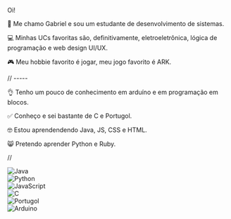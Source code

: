 Oi!

👀 Me chamo Gabriel e sou um estudante de desenvolvimento de sistemas.

💻 Minhas UCs favoritas são, definitivamente, eletroeletrônica, lógica de programação e web design UI/UX.

🎮 Meu hobbie favorito é jogar, meu jogo favorito é ARK.

// -----

👌 Tenho um pouco de conhecimento em arduíno e em programação em blocos.

✅ Conheço e sei bastante de C e Portugol.

🤓 Estou aprendendendo Java, JS, CSS e HTML.

😸 Pretendo aprender Python e Ruby.

//

![Java](https://img.shields.io/badge/Java-blue?style=flat&logo=java&logoColor=white)  
![Python](https://img.shields.io/badge/Python-blue?style=flat&logo=python&logoColor=white)  
![JavaScript](https://img.shields.io/badge/JavaScript-blue?style=flat&logo=javascript&logoColor=white)  
![C](https://img.shields.io/badge/C-blue?style=flat&logo=c&logoColor=white)  
![Portugol](https://img.shields.io/badge/Portugol-blue?style=flat&logo=code&logoColor=white)  
![Arduino](https://img.shields.io/badge/Arduino-blue?style=flat&logo=arduino&logoColor=white)  
